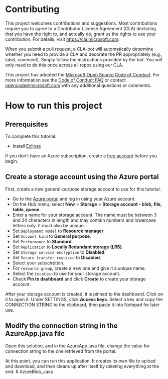 # Contributing

This project welcomes contributions and suggestions.  Most contributions require you to agree to a
Contributor License Agreement (CLA) declaring that you have the right to, and actually do, grant us
the rights to use your contribution. For details, visit https://cla.microsoft.com.

When you submit a pull request, a CLA-bot will automatically determine whether you need to provide
a CLA and decorate the PR appropriately (e.g., label, comment). Simply follow the instructions
provided by the bot. You will only need to do this once across all repos using our CLA.

This project has adopted the [Microsoft Open Source Code of Conduct](https://opensource.microsoft.com/codeofconduct/).
For more information see the [Code of Conduct FAQ](https://opensource.microsoft.com/codeofconduct/faq/) or
contact [opencode@microsoft.com](mailto:opencode@microsoft.com) with any additional questions or comments.

# How to run this project

## Prerequisites

To complete this tutorial:

* Install [Eclipse](http://www.eclipse.org/downloads/)


If you don't have an Azure subscription, create a [free account](https://azure.microsoft.com/free/?WT.mc_id=A261C142F) before you begin.

## Create a storage account using the Azure portal

First, create a new general-purpose storage account to use for this tutorial. 

*  Go to the [Azure portal](https://portal.azure.com) and log in using your Azure account. 
*  On the Hub menu, select **New** > **Storage** > **Storage account - blob, file, table, queue**. 
*  Enter a name for your storage account. The name must be between 3 and 24 characters in length and may contain numbers and lowercase letters only. It must also be unique.
*  Set `Deployment model` to **Resource manager**.
*  Set `Account kind` to **General purpose**.
*  Set `Performance` to **Standard**. 
*  Set `Replication` to **Locally Redundant storage (LRS)**.
*  Set `Storage service encryption` to **Disabled**.
*  Set `Secure transfer required` to **Disabled**.
*  Select your subscirption. 
*  For `resource group`, create a new one and give it a unique name. 
*  Select the `Location` to use for your storage account.
*  Check **Pin to dashboard** and click **Create** to create your storage account. 

After your storage account is created, it is pinned to the dashboard. Click on it to open it. Under SETTINGS, click **Access keys**. Select a key and copy the CONNECTION STRING to the clipboard, then paste it into Notepad for later use.

## Modify the connection string in the AzureApp.java file 

Open this solution, and in the AzureApp.java file, change the value for connection string to the one retrieved from the portal. 

At this point, you can run this application. It creates its own file to upload and download, and then cleans up after itself by deleting everything at the end. 
#   A z u r e B l o b _ J a v a  
 